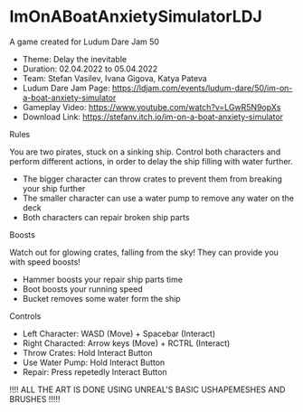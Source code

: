 # ImOnABoatAnxietySimulatorLDJ
A game created for Ludum Dare Jam 50

* Theme: Delay the inevitable
* Duration: 02.04.2022 to 05.04.2022
* Team: Stefan Vasilev, Ivana Gigova, Katya Pateva
* Ludum Dare Jam Page: https://ldjam.com/events/ludum-dare/50/im-on-a-boat-anxiety-simulator
* Gameplay Video: https://www.youtube.com/watch?v=LGwR5N9opXs
* Download Link: https://stefanv.itch.io/im-on-a-boat-anxiety-simulator

Rules

You are two pirates, stuck on a sinking ship. Control both characters and perform different actions, in order to delay the ship filling with water further.
*	The bigger character can throw crates to prevent them from breaking your ship further
*	The smaller character can use a water pump to remove any water on the deck
*	Both characters can repair broken ship parts

Boosts

Watch out for glowing crates, falling from the sky! They can provide you with speed boosts!
*	Hammer boosts your repair ship parts time
*	Boot boosts your running speed
*	Bucket removes some water form the ship

Controls

*	Left Character: WASD (Move) + Spacebar (Interact)
*	Right Characted: Arrow keys (Move) + RCTRL (Interact)
*	Throw Crates: Hold Interact Button
*	Use Water Pump: Hold Interact Button
*	Repair: Press repetedly Interact Button

!!!! ALL THE ART IS DONE USING UNREAL'S BASIC USHAPEMESHES AND BRUSHES !!!!!

